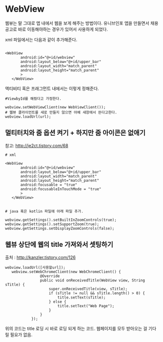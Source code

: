 # WebView

웹뷰는 말 그대로 앱 내에서 웹을 보게 해주는 방법이다.
유니브인포 앱을 만들면서 채용공고로 바로 이동해야하는 경우가 있어서 사용하게 되었다.

xml 파일에서는 다음과 같이 추가해준다.
```

<WebView
       android:id="@+id/webview"
       android:layout_below="@+id/upper_bar"
       android:layout_width="match_parent"
       android:layout_height="match_parent"
       >
   </WebView>

```

액티비티 혹은 프래그먼트 내에서는 이렇게 정해준다.

```
#ViewbyId를 해줬다고 가정한다.

webview.setWebViewClient(new WebViewClient());
# 웹뷰 클라이언트를 새로 만들지 않으면 아예 새창에서 뜬다고한다.
webview.loadUrl(url);

```


## 멀티터치와 줌 옵션 켜기 + 하지만 줌 아이콘은 없애기

참고: http://je2ct.tistory.com/68

```
# xml

<WebView
       android:id="@+id/webview"
       android:layout_below="@+id/upper_bar"
       android:layout_width="match_parent"
       android:layout_height="match_parent"
       android:focusable = "true"
       android:focusableInTouchMode = "true"
       >
   </WebView>


# java 혹은 kotlin 파일에 아래 파일 추가.

webview.getSettings().setBuiltInZoomControls(true);
webview.getSettings().setSupportZoom(true);
webview.getSettings.setDisplayZoomControls(false);
```


## 웹뷰 상단에 웹의 title 가져와서 셋팅하기

출처 : http://kanzler.tistory.com/126

```
webview.loadUrl([사용할url]);
   webview.setWebChromeClient(new WebChromeClient() {
                @Override
                public void onReceivedTitle(WebView view, String sTitle) {
                    super.onReceivedTitle(view, sTitle);
                    if (sTitle != null && sTitle.length() > 0) {
                        title.setText(sTitle);
                    } else {
                        title.setText("Web Page");
                    }
                }
            });

```

위의 코드는 title 로딩 시 바로 로딩 되게 하는 코드.
웹페이지를 모두 받아오는 걸 기다릴 필요가 없음.
